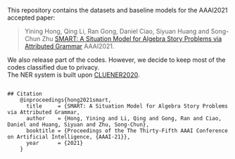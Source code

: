 This repository contains the datasets and baseline models for the AAAI2021 accepted paper:
> Yining Hong, Qing Li, Ran Gong, Daniel Ciao, Siyuan Huang and Song-Chun Zhu
> [SMART: A Situation Model for Algebra Story Problems via Attributed Grammar](https://arxiv.org/pdf/2012.14011.pdf)
> AAAI2021. 

We also release part of the codes. However, we decide to keep most of the codes classified due to privacy. \
The NER system is built upon [CLUENER2020](https://github.com/CLUEbenchmark/CLUENER2020).

```

## Citation
    @inproceedings{hong2021smart,
      title     = {SMART: A Situation Model for Algebra Story Problems via Attributed Grammar,
      author    = {Hong, Yining and Li, Qing and Gong, Ran and Ciao, Daniel and Huang, Siyuan and Zhu, Song-Chun},
      booktitle = {Proceedings of the The Thirty-Fifth AAAI Conference on Artificial Intelligence, {AAAI-21}},            
      year      = {2021}
    }
 